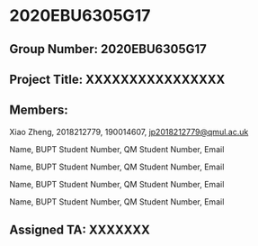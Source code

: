 # 2020EBU6305G17

## Group Number: 2020EBU6305G17

## Project Title: XXXXXXXXXXXXXXXX

## Members:

Xiao Zheng, 2018212779, 190014607, jp2018212779@qmul.ac.uk

Name, BUPT Student Number, QM Student Number, Email

Name, BUPT Student Number, QM Student Number, Email

Name, BUPT Student Number, QM Student Number, Email

Name, BUPT Student Number, QM Student Number, Email

## Assigned TA: XXXXXXX
